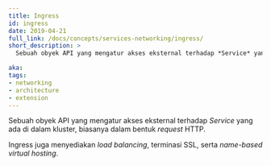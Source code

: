 ```yaml
---
title: Ingress
id: ingress
date: 2019-04-21
full_link: /docs/concepts/services-networking/ingress/
short_description: >
  Sebuah obyek API yang mengatur akses eksternal terhadap *Service* yang ada di dalam kluster, biasanya dalam bentuk *request* HTTP.

aka: 
tags:
- networking
- architecture
- extension
---
```

 Sebuah obyek API yang mengatur akses eksternal terhadap *Service* yang ada di dalam kluster, biasanya dalam bentuk *request* HTTP.

<!--more--> 

Ingress juga menyediakan *load balancing*, terminasi SSL, serta *name-based virtual hosting*.


